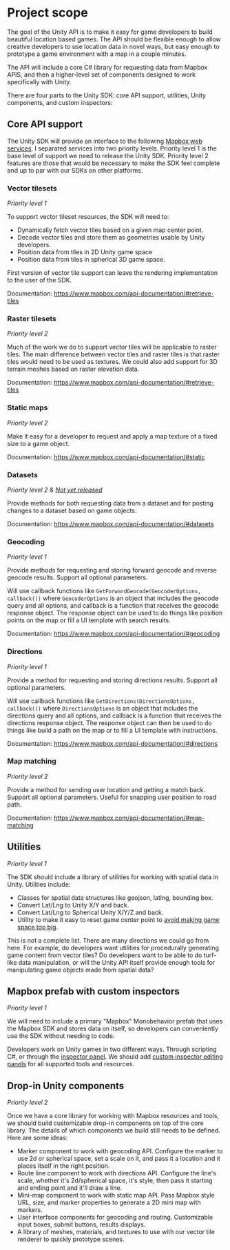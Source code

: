 # Project scope

The goal of the Unity API is to make it easy for game developers to build beautiful location based games. The API should be flexible enough to allow creative developers to use location data in novel ways, but easy enough to prototype a game environment with a map in a couple minutes.

The API will include a core C# library for requesting data from Mapbox APIS, and then a higher-level set of components designed to work specifically with Unity. 

There are four parts to the Unity SDK: core API support, utilities, Unity components, and custom inspectors:

## Core API support

The Unity SDK will provide an interface to the following [Mapbox web services](https://www.mapbox.com/api-documentation/). I separated services into two priority levels. Priority level 1 is the base level of support we need to release the Unity SDK. Priority level 2 features are those that would be necessary to make the SDK feel complete and up to par with our SDKs on other platforms. 

### Vector tilesets
_Priority level 1_

To support vector tileset resources, the SDK will need to:

- Dynamically fetch vector tiles based on a given map center point.
- Decode vector tiles and store them as geometries usable by Unity developers.
- Position data from tiles in 2D Unity game space
- Position data from tiles in spherical 3D game space.  

First version of vector tile support can leave the rendering implementation to the user of the SDK.

Documentation: https://www.mapbox.com/api-documentation/#retrieve-tiles

### Raster tilesets
_Priority level 2_

Much of the work we do to support vector tiles will be applicable to raster tiles. The main difference between vector tiles and raster tiles is that raster tiles would need to be used as textures. We could also add support for 3D terrain meshes based on raster elevation data.

Documentation: https://www.mapbox.com/api-documentation/#retrieve-tiles

### Static maps
_Priority level 2_

Make it easy for a developer to request and apply a map texture of a fixed size to a game object.

Documentation: https://www.mapbox.com/api-documentation/#static

### Datasets
_Priority level 2 & [Not yet released](https://github.com/mapbox/api-core/issues/5491)_

Provide methods for both requesting data from a dataset and for posting changes to a dataset based on game objects.

Documentation: https://www.mapbox.com/api-documentation/#datasets

### Geocoding
_Priority level 1_

Provide methods for requesting and storing forward geocode and reverse geocode results. Support all optional parameters.

Will use callback functions like `GetForwardGeocode(GeocoderOptions, callback())` where `GeocoderOptions` is an object that includes the geocode query and all options, and callback is a function that receives the geocode response object. The response object can be used to do things like position points on the map or fill a UI template with search results.

Documentation: https://www.mapbox.com/api-documentation/#geocoding

### Directions
_Priority level 1_

Provide a method for requesting and storing directions results. Support all optional parameters.

Will use callback functions like `GetDirections(DirectionsOptions, callback())` where `DirectionsOptions` is an object that includes the directions query and all options, and callback is a function that receives the directions response object. The response object can then be used to do things like build a path on the map or to fill a UI template with instructions.

Documentation: https://www.mapbox.com/api-documentation/#directions

### Map matching
_Priority level 2_

Provide a method for sending user location and getting a match back. Support all optional parameters. Useful for snapping user position to road path. 

Documentation: https://www.mapbox.com/api-documentation/#map-matching

## Utilities
_Priority level 1_

The SDK should include a library of utilities for working with spatial data in Unity. Utilities include:

- Classes for spatial data structures like geojson, latlng, bounding box.
- Convert Lat/Lng to Unity X/Y and back.
- Convert Lat/Lng to Spherical Unity X/Y/Z and back.
- Utility to make it easy to reset game center point to [avoid making game space too big](http://davenewson.com/posts/2013/unity-coordinates-and-scales.html).

This is not a complete list. There are many directions we could go from here. For example, do developers want utilities for procedurally generating game content from vector tiles? Do developers want to be able to do turf-like data manipulation, or will the Unity API itself provide enough tools for manipulating game objects made from spatial data?

## Mapbox prefab with custom inspectors
_Priority level 1_

We will need to include a primary "Mapbox" Monobehavior prefab that uses the Mapbox SDK and stores data on itself, so developers can conveniently use the SDK without needing to code.

Developers work on Unity games in two different ways. Through scripting C#, or through the [inspector panel](https://docs.unity3d.com/Manual/UsingTheInspector.html). We should add [custom inspector editing panels](https://docs.unity3d.com/Manual/editor-CustomEditors.html) for all supported tools and resources.

## Drop-in Unity components
_Priority level 2_

Once we have a core library for working with Mapbox resources and tools, we should build customizable drop-in components on top of the core library. The details of which components we build still needs to be defined. Here are some ideas:

- Marker component to work with geocoding API. Configure the marker to use 2d or spherical space, set a scale on it, and pass it a location and it places itself in the right position.
- Route line component to work with directions API. Configure the line's scale, whether it's 2d/spherical space, it's style, then pass it starting and ending point and it'll draw a line.
- Mini-map component to work with static map API. Pass Mapbox style URL, size, and marker properties to generate a 2D mini map with markers.
- User interface components for geocoding and routing. Customizable input boxes, submit buttons, results displays.
- A library of meshes, materials, and textures to use with our vector tile renderer to quickly prototype scenes.
